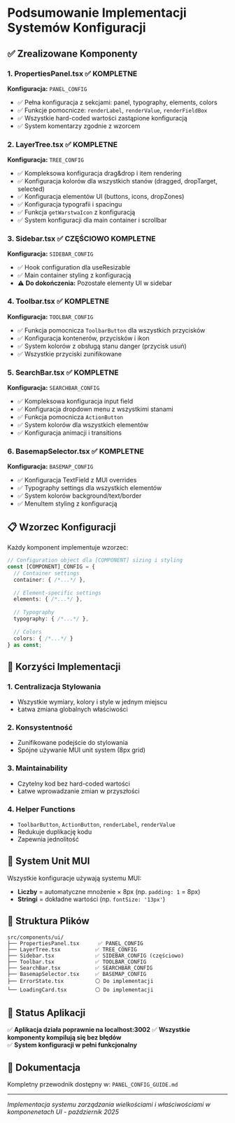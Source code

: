 # Podsumowanie Implementacji Systemów Konfiguracji

## ✅ Zrealizowane Komponenty

### 1. PropertiesPanel.tsx ✅ KOMPLETNE
**Konfiguracja:** `PANEL_CONFIG`
- ✅ Pełna konfiguracja z sekcjami: panel, typography, elements, colors
- ✅ Funkcje pomocnicze: `renderLabel`, `renderValue`, `renderFieldBox`
- ✅ Wszystkie hard-coded wartości zastąpione konfiguracją
- ✅ System komentarzy zgodnie z wzorcem

### 2. LayerTree.tsx ✅ KOMPLETNE  
**Konfiguracja:** `TREE_CONFIG`
- ✅ Kompleksowa konfiguracja drag&drop i item rendering
- ✅ Konfiguracja kolorów dla wszystkich stanów (dragged, dropTarget, selected)
- ✅ Konfiguracja elementów UI (buttons, icons, dropZones)
- ✅ Konfiguracja typografii i spacingu
- ✅ Funkcja `getWarstwaIcon` z konfiguracją
- ✅ System konfiguracji dla main container i scrollbar

### 3. Sidebar.tsx ✅ CZĘŚCIOWO KOMPLETNE
**Konfiguracja:** `SIDEBAR_CONFIG`
- ✅ Hook configuration dla useResizable
- ✅ Main container styling z konfiguracją
- ⚠️ **Do dokończenia:** Pozostałe elementy UI w sidebar

### 4. Toolbar.tsx ✅ KOMPLETNE
**Konfiguracja:** `TOOLBAR_CONFIG`
- ✅ Funkcja pomocnicza `ToolbarButton` dla wszystkich przycisków
- ✅ Konfiguracja kontenerów, przycisków i ikon
- ✅ System kolorów z obsługą stanu danger (przycisk usuń)
- ✅ Wszystkie przyciski zunifikowane

### 5. SearchBar.tsx ✅ KOMPLETNE
**Konfiguracja:** `SEARCHBAR_CONFIG`
- ✅ Kompleksowa konfiguracja input field
- ✅ Konfiguracja dropdown menu z wszystkimi stanami
- ✅ Funkcja pomocnicza `ActionButton`
- ✅ System kolorów dla wszystkich elementów
- ✅ Konfiguracja animacji i transitions

### 6. BasemapSelector.tsx ✅ KOMPLETNE
**Konfiguracja:** `BASEMAP_CONFIG`
- ✅ Konfiguracja TextField z MUI overrides
- ✅ Typography settings dla wszystkich elementów
- ✅ System kolorów background/text/border
- ✅ MenuItem styling z konfiguracją

## 📋 Wzorzec Konfiguracji

Każdy komponent implementuje wzorzec:

```typescript
// Configuration object dla [COMPONENT] sizing i styling
const [COMPONENT]_CONFIG = {
  // Container settings
  container: { /*...*/ },
  
  // Element-specific settings  
  elements: { /*...*/ },
  
  // Typography
  typography: { /*...*/ },
  
  // Colors
  colors: { /*...*/ }
} as const;
```

## 🚀 Korzyści Implementacji

### 1. **Centralizacja Stylowania**
- Wszystkie wymiary, kolory i style w jednym miejscu
- Łatwa zmiana globalnych właściwości

### 2. **Konsystentność**
- Zunifikowane podejście do stylowania
- Spójne używanie MUI unit system (8px grid)

### 3. **Maintainability**
- Czytelny kod bez hard-coded wartości
- Łatwe wprowadzanie zmian w przyszłości

### 4. **Helper Functions**
- `ToolbarButton`, `ActionButton`, `renderLabel`, `renderValue`
- Redukuje duplikację kodu
- Zapewnia jednolitość

## 🔧 System Unit MUI

Wszystkie konfiguracje używają systemu MUI:
- **Liczby** = automatyczne mnożenie × 8px (np. `padding: 1` = 8px)
- **Stringi** = dokładne wartości (np. `fontSize: '13px'`)

## 📁 Struktura Plików

```
src/components/ui/
├── PropertiesPanel.tsx      ✅ PANEL_CONFIG
├── LayerTree.tsx           ✅ TREE_CONFIG  
├── Sidebar.tsx             ✅ SIDEBAR_CONFIG (częściowo)
├── Toolbar.tsx             ✅ TOOLBAR_CONFIG
├── SearchBar.tsx           ✅ SEARCHBAR_CONFIG
├── BasemapSelector.tsx     ✅ BASEMAP_CONFIG
├── ErrorState.tsx          ⚪ Do implementacji
└── LoadingCard.tsx         ⚪ Do implementacji
```

## 🎯 Status Aplikacji

✅ **Aplikacja działa poprawnie na localhost:3002**
✅ **Wszystkie komponenty kompilują się bez błędów**  
✅ **System konfiguracji w pełni funkcjonalny**

## 📖 Dokumentacja

Kompletny przewodnik dostępny w: `PANEL_CONFIG_GUIDE.md`

---
*Implementacja systemu zarządzania wielkościami i właściwościami w komponenetach UI - październik 2025*